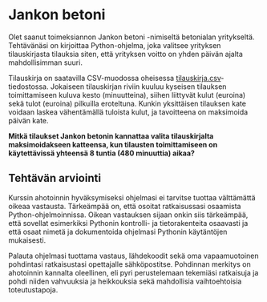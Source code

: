 # Jankon betoni 

Olet saanut toimeksiannon Jankon betoni -nimiseltä betonialan yritykseltä. Tehtävänäsi on kirjoittaa Python-ohjelma, joka valitsee yrityksen tilauskirjasta tilauksia siten, että yrityksen voitto on yhden päivän ajalta mahdollisimman suuri.

Tilauskirja on saatavilla CSV-muodossa oheisessa [tilauskirja.csv](./tilauskirja.csv)-tiedostossa. Jokaiseen tilauskirjan riviin kuuluu kyseisen tilauksen toimittamiseen kuluva kesto (minuutteina), siihen liittyvät kulut (euroina) sekä tulot (euroina) pilkuilla eroteltuna. Kunkin yksittäisen tilauksen kate voidaan laskea vähentämällä tuloista kulut, ja tavoitteena on maksimoida päivän kate.

**Mitkä tilaukset Jankon betonin kannattaa valita tilauskirjalta maksimoidakseen katteensa, kun tilausten toimittamiseen on käytettävissä yhteensä 8 tuntia (480 minuuttia) aikaa?**


## Tehtävän arviointi

Kurssin ahotoinnin hyväksymiseksi ohjelmasi ei tarvitse tuottaa välttämättä oikeaa vastausta. Tärkeämpää on, että osoitat ratkaisussasi osaamista Python-ohjelmoinnissa. Oikean vastauksen sijaan onkin siis tärkeämpää, että sovellat esimerkiksi Pythonin kontrolli- ja tietorakenteita osaavasti ja että osaat nimetä ja dokumentoida ohjelmasi Pythonin käytäntöjen mukaisesti.

Palauta ohjelmasi tuottama vastaus, lähdekoodit sekä oma vapaamuotoinen pohdintasi ratkaisustasi opettajalle sähköpostitse. Pohdinnan merkitys on ahotoinnin kannalta oleellinen, eli pyri perustelemaan tekemiäsi ratkaisuja ja pohdi niiden vahvuuksia ja heikkouksia sekä mahdollisia vaihtoehtoisia toteutustapoja.


<script src="/scripts.js"></script>